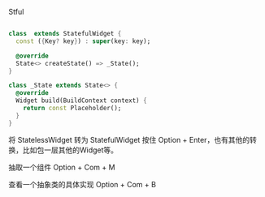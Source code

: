 Stful

``` dart

class  extends StatefulWidget {
  const ({Key? key}) : super(key: key);

  @override
  State<> createState() => _State();
}

class _State extends State<> {
  @override
  Widget build(BuildContext context) {
    return const Placeholder();
  }
}

```



将 StatelessWidget 转为 StatefulWidget 按住 Option + Enter，也有其他的转换，比如包一层其他的Widget等。

抽取一个组件 Option + Com + M

查看一个抽象类的具体实现 Option + Com + B



